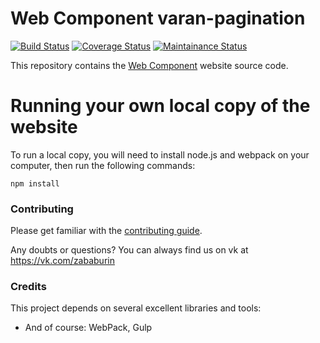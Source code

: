 Web Component
varan-pagination
====
[![Build Status](https://travis-ci.org/wasdk/WebAssemblyStudio.svg?branch=master)](https://#)
[![Coverage Status](https://coveralls.io/repos/github/wasdk/WebAssemblyStudio/badge.svg)](https://#) [![Maintainance Status](https://img.shields.io/badge/maintained-seldom-yellowgreen.svg)](https://#)

 
This repository contains the [Web Component](https://#) website source code.

Running your own local copy of the website
===

To run a local copy, you will need to install node.js and webpack on your computer, then run the following commands:

```
npm install
```



### Contributing

Please get familiar with the [contributing guide](https://#).

Any doubts or questions? You can always find us on vk at https://vk.com/zababurin

### Credits

This project depends on several excellent libraries and tools:


* And of course: WebPack, Gulp


